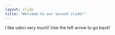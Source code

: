 ```yaml
---
layout: slide
title: "Welcome to our second slide!"
---
```

I like udon very much!
Use the left arrow to go back!
